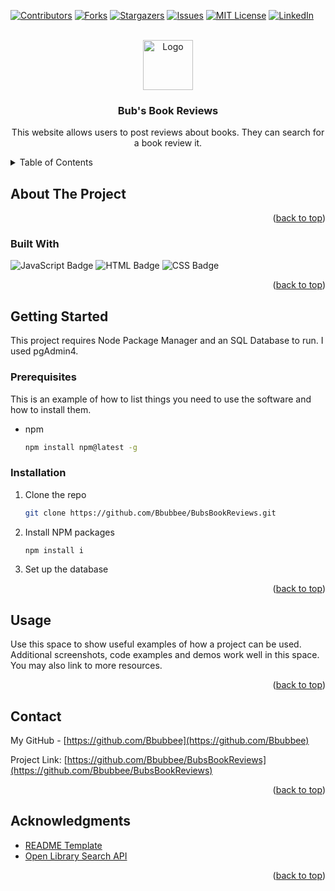 
<a name="readme-top"></a>

[![Contributors][contributors-shield]][contributors-url]
[![Forks][forks-shield]][forks-url]
[![Stargazers][stars-shield]][stars-url]
[![Issues][issues-shield]][issues-url]
[![MIT License][license-shield]][license-url]
[![LinkedIn][linkedin-shield]][linkedin-url]



<!-- PROJECT LOGO -->
<br />
<div align="center">
  <a href="https://github.com/Bbubbee/BubsBookReviews">
    <img src="./images/logo.png" alt="Logo" width="80" height="80">
  </a>

<h3 align="center">Bub's Book Reviews</h3>

  <p align="center">
    This website allows users to post reviews about books. They can search for a book review it. 
    <br />
  </p>
</div>



<!-- TABLE OF CONTENTS -->
<details>
  <summary>Table of Contents</summary>
  <ol>
    <li>
      <a href="#about-the-project">About The Project</a>
      <ul>
        <li><a href="#built-with">Built With</a></li>
      </ul>
    </li>
    <li>
      <a href="#getting-started">Getting Started</a>
      <ul>
        <li><a href="#prerequisites">Prerequisites</a></li>
        <li><a href="#installation">Installation</a></li>
      </ul>
    </li>
    <li><a href="#usage">Usage</a></li>
    <li><a href="#roadmap">Roadmap</a></li>
    <li><a href="#contributing">Contributing</a></li>
    <li><a href="#license">License</a></li>
    <li><a href="#contact">Contact</a></li>
    <li><a href="#acknowledgments">Acknowledgments</a></li>
  </ol>
</details>



<!-- ABOUT THE PROJECT -->
## About The Project

<p align="right">(<a href="#readme-top">back to top</a>)</p>



### Built With
![JavaScript Badge](https://img.shields.io/badge/JAVASCRIPT-yellow?style=for-the-badge&logo=javascript&logoColor=white)
![HTML Badge](https://img.shields.io/badge/HTML-orange?style=for-the-badge&logo=html5&logoColor=white)
![CSS Badge](https://img.shields.io/badge/css-blue?style=for-the-badge&logo=css3&logoColor=white)

<p align="right">(<a href="#readme-top">back to top</a>)</p>



<!-- GETTING STARTED -->
## Getting Started

This project requires Node Package Manager and an SQL Database to run. I used pgAdmin4.

### Prerequisites

This is an example of how to list things you need to use the software and how to install them.
* npm
  ```sh
  npm install npm@latest -g
  ```

### Installation

1. Clone the repo
   ```sh
   git clone https://github.com/Bbubbee/BubsBookReviews.git
   ```
2. Install NPM packages
   ```sh
   npm install i 
   ```
3. Set up the database 

<p align="right">(<a href="#readme-top">back to top</a>)</p>



<!-- USAGE EXAMPLES -->
## Usage

Use this space to show useful examples of how a project can be used. Additional screenshots, code examples and demos work well in this space. You may also link to more resources.


<p align="right">(<a href="#readme-top">back to top</a>)</p>



<!-- CONTACT -->
## Contact

My GitHub - [https://github.com/Bbubbee](https://github.com/Bbubbee) 

Project Link: [https://github.com/Bbubbee/BubsBookReviews](https://github.com/Bbubbee/BubsBookReviews)

<p align="right">(<a href="#readme-top">back to top</a>)</p>



<!-- ACKNOWLEDGMENTS -->
## Acknowledgments

* [README Template](https://github.com/othneildrew/Best-README-Template)
* [Open Library Search API](https://openlibrary.org/dev/docs/api/search)

<p align="right">(<a href="#readme-top">back to top</a>)</p>



<!-- MARKDOWN LINKS & IMAGES -->
<!-- https://www.markdownguide.org/basic-syntax/#reference-style-links -->
[contributors-shield]: https://img.shields.io/github/contributors/Bbubbee/BubsBookReviews.svg?style=for-the-badge
[contributors-url]: https://github.com/Bbubbee/BubsBookReviews/graphs/contributors
[forks-shield]: https://img.shields.io/github/forks/Bbubbee/BubsBookReviews.svg?style=for-the-badge
[forks-url]: https://github.com/Bbubbee/BubsBookReviews/network/members
[stars-shield]: https://img.shields.io/github/stars/Bbubbee/BubsBookReviews.svg?style=for-the-badge
[stars-url]: https://github.com/Bbubbee/BubsBookReviews/stargazers
[issues-shield]: https://img.shields.io/github/issues/Bbubbee/BubsBookReviews.svg?style=for-the-badge
[issues-url]: https://github.com/Bbubbee/BubsBookReviews/issues
[license-shield]: https://img.shields.io/github/license/Bbubbee/BubsBookReviews.svg?style=for-the-badge
[license-url]: https://github.com/Bbubbee/BubsBookReviews/blob/master/LICENSE.txt
[linkedin-shield]: https://img.shields.io/badge/-LinkedIn-black.svg?style=for-the-badge&logo=linkedin&colorB=555
[linkedin-url]: https://linkedin.com/in/linkedin_username
[product-screenshot]: images/screenshot.png
[Next.js]: https://img.shields.io/badge/next.js-000000?style=for-the-badge&logo=nextdotjs&logoColor=white
[Next-url]: https://nextjs.org/
[React.js]: https://img.shields.io/badge/React-20232A?style=for-the-badge&logo=react&logoColor=61DAFB
[React-url]: https://reactjs.org/
[Vue.js]: https://img.shields.io/badge/Vue.js-35495E?style=for-the-badge&logo=vuedotjs&logoColor=4FC08D
[Vue-url]: https://vuejs.org/
[Angular.io]: https://img.shields.io/badge/Angular-DD0031?style=for-the-badge&logo=angular&logoColor=white
[Angular-url]: https://angular.io/
[Svelte.dev]: https://img.shields.io/badge/Svelte-4A4A55?style=for-the-badge&logo=svelte&logoColor=FF3E00
[Svelte-url]: https://svelte.dev/
[Laravel.com]: https://img.shields.io/badge/Laravel-FF2D20?style=for-the-badge&logo=laravel&logoColor=white
[Laravel-url]: https://laravel.com
[Bootstrap.com]: https://img.shields.io/badge/Bootstrap-563D7C?style=for-the-badge&logo=bootstrap&logoColor=white
[Bootstrap-url]: https://getbootstrap.com
[JQuery.com]: https://img.shields.io/badge/jQuery-0769AD?style=for-the-badge&logo=jquery&logoColor=white
[JQuery-url]: https://jquery.com 
